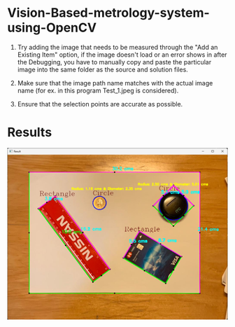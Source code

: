 # Vision-Based-metrology-system-using-OpenCV

1. Try adding the image that needs to be measured through the "Add an Existing Item" option, if the image doesn't load or an error shows in after the Debugging, you have to manually copy and paste the particular image into the same folder as the source and solution files.

2. Make sure that the image path name matches with the actual image name (for ex. in this program Test_1.jpeg is considered).

3. Ensure that the selection points are accurate as possible.

# Results

![Alt text](resultsmv.png)
